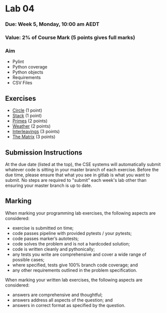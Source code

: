# Lab 04

### Due: Week 5, Monday, 10:00 am AEDT

### Value: 2% of Course Mark (5 points gives full marks)

### Aim

* Pylint
* Python coverage
* Python objects
* Requirements
* CSV Files

## Exercises

 * [Circle](https://cgi.cse.unsw.edu.au/~cs1531/redirect/?path=COMP1531/21T1/students/_/lab04_circle) (1 point)
 * [Stack](https://cgi.cse.unsw.edu.au/~cs1531/redirect/?path=COMP1531/21T1/students/_/lab04_stack) (1 point)
 * [Primes](https://cgi.cse.unsw.edu.au/~cs1531/redirect/?path=COMP1531/21T1/students/_/lab04_primes) (2 points)
 * [Weather](https://cgi.cse.unsw.edu.au/~cs1531/redirect/?path=COMP1531/21T1/students/_/lab04_weather) (2 points)
 * [Interleavings](https://cgi.cse.unsw.edu.au/~cs1531/redirect/?path=COMP1531/21T1/students/_/lab04_interleavings) (3 points)
 * [The Matrix](https://cgi.cse.unsw.edu.au/~cs1531/redirect/?path=COMP1531/21T1/students/_/lab04_matrix) (3 points)

## Submission Instructions

At the due date (listed at the top), the CSE systems will automatically submit whatever code is sitting in your master branch of each exercise. Before the due time, please ensure that what you see in gitlab is what you want to submit. No steps are required to "submit" each week's lab other than ensuring your master branch is up to date.

## Marking

When marking your programming lab exercises, the following aspects are considered:
* exercise is submitted on time;
* code passes pipeline with provided pytests / your pytests;
* code passes marker’s autotests;
* code solves the problem and is not a hardcoded solution;
* code is written cleanly and pythonically;
* any tests you write are comprehensive and cover a wide range of possible cases;
* where specified, tests give 100% branch code coverage; and
* any other requirements outlined in the problem specification.

When marking your written lab exercises, the following aspects are considered:
* answers are comprehensive and thoughtful;
* answers address all aspects of the question; and
* answers in correct format as specified by the question.
